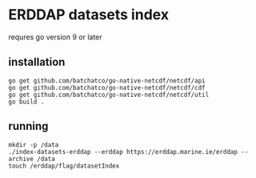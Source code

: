# ERDDAP datasets index

requres go version 9 or later


## installation
```
go get github.com/batchatco/go-native-netcdf/netcdf/api
go get github.com/batchatco/go-native-netcdf/netcdf/cdf
go get github.com/batchatco/go-native-netcdf/netcdf/util
go build .

```

## running
```
mkdir -p /data
./index-datasets-erddap --erddap https://erddap.marine.ie/erddap --archive /data
touch /erddap/flag/datasetIndex
```

